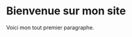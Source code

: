 <!DOCTYPE html>
<html>
<head>
  <title>Ma première page</title>
</head>
<body>
  <h1>Bienvenue sur mon site</h1>
  <p>Voici mon tout premier paragraphe.</p>
</body>
</html>
